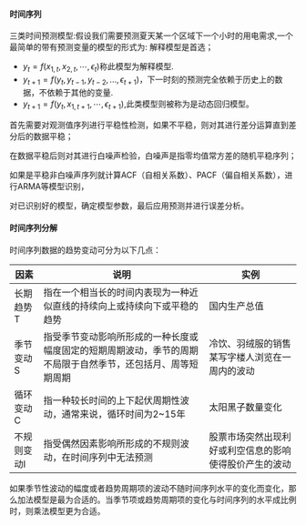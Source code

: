 #### 时间序列

三类时间预测模型:假设我们需要预测夏天某一个区域下一个小时的用电需求,一个最简单的带有预测变量的模型的形式为: 解释模型是首选；

- $y_t = f(x_{1,t},x_{2,t},\cdots,\epsilon_t)$称此模型为解释模型.
- $y_{t+1} = f(y_t,y_{t-1},y_{t-2},...,\epsilon_{t+1})$，下一时刻的预测完全依赖于历史上的数据，不依赖于其他的变量.
- $y_{t+1} = f(y_t,x_{1,t+1},\cdots, \epsilon_{t+1})$,此类模型则被称为是动态回归模型。



首先需要对观测值序列进行平稳性检测，如果不平稳，则对其进行差分运算直到差分后的数据平稳；

在数据平稳后则对其进行白噪声检验，白噪声是指零均值常方差的随机平稳序列；

如果是平稳非白噪声序列就计算ACF（自相关系数）、PACF（偏自相关系数），进行ARMA等模型识别，

对已识别好的模型，确定模型参数，最后应用预测并进行误差分析。

#### 时间序列分解

时间序列数据的趋势变动可分为以下几点： 

| 因素        | 说明                                                         | 实例                                                   |
| ----------- | ------------------------------------------------------------ | ------------------------------------------------------ |
| 长期趋势T   | 指在一个相当长的时间内表现为一种近似直线的持续向上或持续向下或平稳的趋势 | 国内生产总值                                           |
| 季节变动S   | 指受季节变动影响所形成的一种长度或幅度固定的短期周期波动，季节的周期不局限于自然季节，还包括月、周等短期周期 | 冷饮、羽绒服的销售某写字楼人浏览在一周内的波动         |
| 循环变动C   | 指一种较长时间的上下起伏周期性波动，通常来说，循环时间为2~15年 | 太阳黑子数量变化                                       |
| 不规则变动I | 指受偶然因素影响所形成的不规则波动，在时间序列中无法预测     | 股票市场突然出现利好或利空信息的影响使得股价产生的波动 |

如果季节性波动的幅度或者趋势周期项的波动不随时间序列水平的变化而变化，那么加法模型是最为合适的。当季节项或趋势周期项的变化与时间序列的水平成比例时，则乘法模型更为合适。